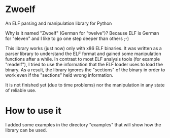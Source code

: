 Zwoelf
============

An ELF parsing and manipulation library for Python

Why is it named "Zwoelf" (German for "twelve")? Because ELF is German for "eleven" and I like to go one step deeper than others ;-)

This library works (just now) only with x86 ELF binaries. It was written as a parser library to understand the ELF format and gained some manipulation functions after a while. In contrast to most ELF analysis tools (for example "readelf"), I tried to use the information that the ELF loader uses to load the binary. As a result, the library ignores the "sections" of the binary in order to work even if the "sections" held wrong information.

It is not finished yet (due to time problems) nor the manipulation in any state of reliable use.


How to use it
============

I added some examples in the directory "examples" that will show how the library can be used.
